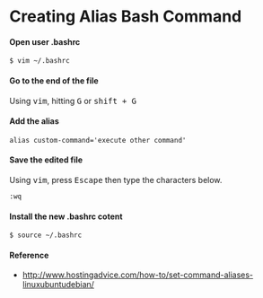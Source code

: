 # Creating Alias Bash Command

#### Open user .bashrc
```
$ vim ~/.bashrc
```

#### Go to the end of the file
Using <kbd>vim</kbd>, hitting <kbd>G</kbd> or <kbd>shift + G</kbd>

#### Add the alias
```
alias custom-command='execute other command'
```

#### Save the edited file
Using <kbd>vim</kbd>, press <kbd>Escape</kbd> then type the characters below.
```
:wq
```

#### Install the new .bashrc cotent
```
$ source ~/.bashrc
```

#### Reference
- http://www.hostingadvice.com/how-to/set-command-aliases-linuxubuntudebian/